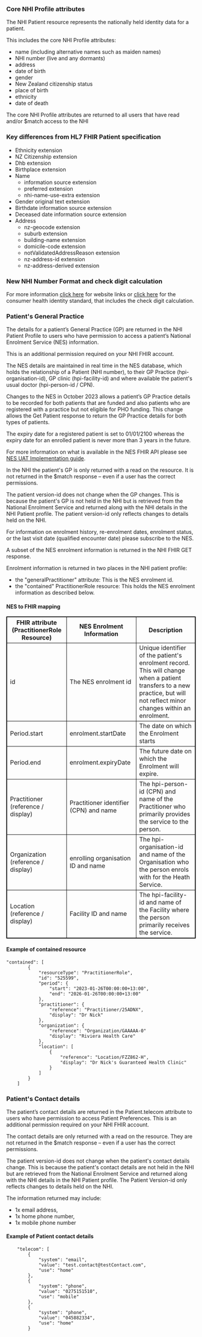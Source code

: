 

### Core NHI Profile attributes

The NHI Patient resource represents the nationally held identity data for a patient.

This includes the core NHI Profile attributes:
* name (including alternative names such as maiden names)
* NHI number (live and any dormants)
* address
* date of birth
* gender
* New Zealand citizenship status
* place of birth
* ethnicity
* date of death

The core NHI Profile attributes are returned to all users that have read and/or $match access to the NHI



### Key differences from HL7 FHIR Patient specification

* Ethnicity extension
* NZ Citizenship extension
* Dhb extension
* Birthplace extension
* Name
  * information source extension
  * preferred extension
  * nhi-name-use-extra extension
* Gender original text extension
* Birthdate information source extension
* Deceased date information source extension
* Address
  * nz-geocode extension
  * suburb extension
  * building-name extension
  * domicile-code extension
  * notValidatedAddressReason extension
  * nz-address-id extension
  * nz-address-derived extension

### New NHI Number Format and check digit calculation

For more information [click here](https://www.health.govt.nz/our-work/health-identity/national-health-index/upcoming-changes-nhi-numbers) for website links or [click here](https://www.tewhatuora.govt.nz/publications/hiso-100462022-consumer-health-identity-standard/) for the consumer health identity standard, that includes the check digit calculation.


### Patient's General Practice

The details for a patient’s General Practice (GP) are returned in the NHI Patient Profile to users who have permission to access a patient’s National Enrolment Service (NES) information. 

This is an additional permission required on your NHI FHIR account.

The NES details are maintained in real time in the NES database, which holds the relationship of a Patient (NHI number), to their GP Practice (hpi-organisation-id), GP clinic (hpi-facility-id) and where available the patient's usual doctor (hpi-person-id / CPN).

Changes to the NES in October 2023 allows a patient’s GP Practice details to be recorded for both patients that are funded and also patients who are registered with a practice but not eligible for PHO funding. This change allows the Get Patient response to return the GP Practice details for both types of patients.  

The expiry date for a registered patient is set to 01/01/2100 whereas the expiry date for an enrolled patient is never more than 3 years in the future.

For more information on what is available in the NES FHIR API please see [NES UAT Implementation guide](https://nes-ig.hip-uat.digital.health.nz). 

In the NHI the patient's GP is only returned with a read on the resource. It is not returned in the $match response – even if a user has the correct permissions.

The patient version-id does not change when the GP changes. This is because the patient's GP is not held in the NHI but is retrieved from the National Enrolment Service and returned along with the NHI details in the NHI Patient profile. The patient version-id only reflects changes to details held on the NHI.

For information on enrolment history, re-enrolment dates, enrolment status, or the last visit date (qualified encounter date) please subscribe to the NES.

A subset of the NES enrolment information is returned in the NHI FHIR GET response.

Enrolment information is returned in two places in the NHI patient profile:
* the "generalPractitioner" attribute: 	This is the NES enrolment id.
* the "contained" PractitionerRole resource: This holds the NES enrolment information as described below.


<h4>NES to FHIR mapping</h4>
<table>
<style>
table, th, td {
  border: 1px solid black;
  border-collapse: collapse;
}
</style>
<tr><th>FHIR attribute (PractitionerRole Resource)</th>
<th>NES Enrolment Information</th>
<th>Description</th></tr>

<tr><td>id</td>
<td>The NES enrolment id</td>
<td>Unique identifier of the patient's enrolment record. <br />
This will change when a patient transfers to a new practice, but will not reflect minor changes within an enrolment.</td></tr>

<tr><td> Period.start </td>
<td> enrolment.startDate </td>
<td> The date on which the Enrolment starts </td></tr>

<tr><td> Period.end </td>
<td> enrolment.expiryDate </td>
<td> The future date on which the Enrolment will expire. </td></tr>

<tr><td> Practitioner (reference / display) </td>
<td> Practitioner identifier (CPN) and name </td>
<td> The hpi-person-id (CPN) and name of the Practitioner who primarily provides the service to the person. </td></tr>

<tr><td> Organization (reference / display) </td>
<td> enrolling organisation ID and name </td>
<td> The hpi-organisation-id and name of the Organisation who the person enrols with for the Heath Service. </td></tr>

<tr><td> Location (reference / display) </td>
<td> Facility ID and name </td>
<td> The hpi-facility-id and name of the Facility where the person primarily receives the service. </td></tr>
</table>


#### Example of contained resource

```
"contained": [
        {
            "resourceType": "PractitionerRole",
            "id": "525599",
            "period": {
                "start": "2023-01-26T00:00:00+13:00",
                "end": "2026-01-26T00:00:00+13:00"
            },
            "practitioner": {
                "reference": "Practitioner/25ADNX",
                "display": "Dr Nick"
            },
            "organization": {
                "reference": "Organization/GAAAAA-0"
                "display": "Riviera Health Care"
            },
            "location": [
                {
                    "reference": "Location/FZZ862-H",
                    "display": "Dr Nick's Guaranteed Health Clinic"
                }
            ]
        }
    ]
```





### Patient's Contact details

The patient’s contact details are returned in the Patient.telecom attribute to users who have permission to access Patient Preferences. This is an additional permission required on your NHI FHIR account.

The contact details are only returned with a read on the resource. They are not returned in the $match response – even if a user has the correct permissions.

The patient version-id does not change when the patient's contact details change. This is because the patient's contact details are not held in the NHI but are retrieved from the National Enrolment Service and returned along with the NHI details in the NHI Patient profile. The Patient Version-id only reflects changes to details held on the NHI.

The information returned may include:
-	1x email address,
-	1x home phone number,
-	1x mobile phone number

#### Example of Patient contact details

```
    "telecom": [
        {
            "system": "email",
            "value": "test.contact@testContact.com",
            "use": "home"
        },
        {
            "system": "phone",
            "value": "0275151510",
            "use": "mobile"
        },
        {
            "system": "phone",
            "value": "045882334",
            "use": "home"
        }
```
